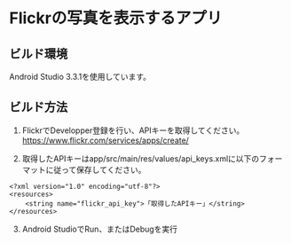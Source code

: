 # Flickrの写真を表示するアプリ

## ビルド環境

Android Studio 3.3.1を使用しています。

## ビルド方法

1. FlickrでDevelopper登録を行い、APIキーを取得してください。  
https://www.flickr.com/services/apps/create/

2. 取得したAPIキーはapp/src/main/res/values/api_keys.xmlに以下のフォーマットに従って保存してください。
```
<?xml version="1.0" encoding="utf-8"?>
<resources>
    <string name="flickr_api_key">「取得したAPIキー」</string>
</resources>
```

3. Android StudioでRun、またはDebugを実行